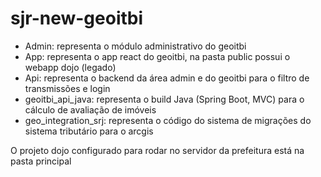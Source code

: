 # sjr-new-geoitbi

- Admin: representa o módulo administrativo do geoitbi
- App: representa o app react do geoitbi, na pasta public possui o webapp dojo (legado)
- Api: representa o backend da área admin e do geoitbi para o filtro de transmissões e login
- geoitbi_api_java: representa o build Java (Spring Boot, MVC) para o cálculo de avaliação de imóveis
- geo_integration_srj: representa o código do sistema de migrações do sistema tributário para o arcgis

O projeto dojo configurado para rodar no servidor da prefeitura está na pasta principal
